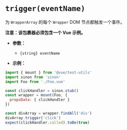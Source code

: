 # `trigger(eventName)`

为 `WrapperArray` 的每个 `Wrapper` DOM 节点都触发一个事件。

**注意：该包裹器必须包含一个 Vue 示例。**

- **参数：**
  - `{string} eventName`

- **示例：**

```js
import { mount } from '@vue/test-utils'
import sinon from 'sinon'
import Foo from './Foo.vue'

const clickHandler = sinon.stub()
const wrapper = mount(Foo, {
  propsData: { clickHandler }
})

const divArray = wrapper.findAll('div')
divArray.trigger('click')
expect(clickHandler.called).toBe(true)
```
